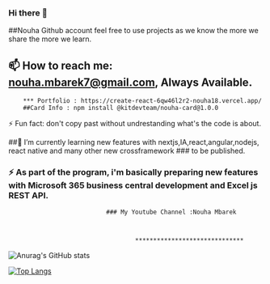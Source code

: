 ### Hi there 👋 
##Nouha Github account feel free to use projects as we know the more we share the more we learn.
## 📫 How to reach me: nouha.mbarek7@gmail.com, Always Available.

        *** Portfolio : https://create-react-6qw46l2r2-nouha18.vercel.app/
        ##Card Info : npm install @kitdevteam/nouha-card@1.0.0 

 ⚡ Fun fact: don't copy past without undrestanding  what's the code is about.

##🌱 I’m currently learning new features with nextjs,IA,react,angular,nodejs, react native and many other new crossframework ### to be published.
### ⚡ As part of the program, i'm basically preparing new features with Microsoft 365 business central development and Excel js REST API.  


                               ### My Youtube Channel :Nouha Mbarek
                               
      
          
                                       ******************************
 
 
 ![Anurag's GitHub stats](https://github-readme-stats.vercel.app/api?username=nouha18&theme=chartreuse-dark&show_icons=true)



[![Top Langs](https://github-readme-stats.vercel.app/api/top-langs/?username=nouha18&layout=demo)](https://github.com/nouhaa18/github-readme-stats)



